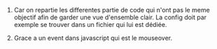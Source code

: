 1. Car on repartie les differentes partie de code qui n'ont pas le meme objectif afin de garder une vue d'ensemble clair. La config doit par exemple se trouver dans un fichier qui lui est dédiée.

2. Grace a un event dans javascript qui est le mouseover.